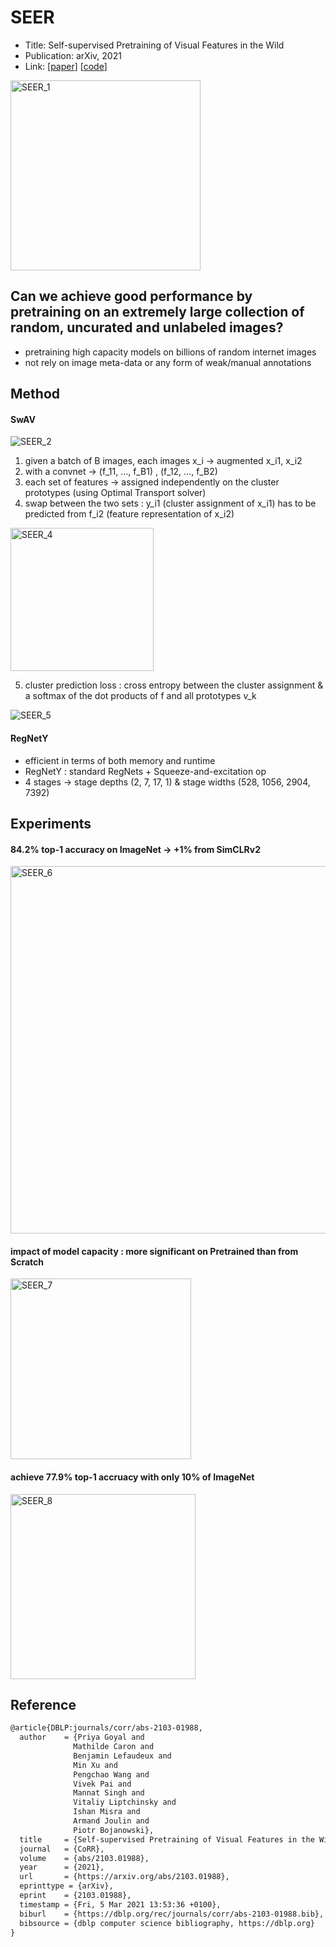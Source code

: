 # SEER
 
- Title: Self-supervised Pretraining of Visual Features in the Wild
- Publication: arXiv, 2021
- Link: [[paper](https://arxiv.org/abs/2103.01988)] [[code](https://github.com/facebookresearch/vissl)]

<img width="304" alt="SEER_1" src="https://github.com/Team-Ryu/awesome-self-supervised-learing/assets/90434136/ed306761-263e-4817-b184-72a93f6fc030">

## Can we achieve good performance by pretraining on an extremely large collection of random, uncurated and unlabeled images?
- pretraining high capacity models on billions of random internet images
- not rely on image meta-data or any form of weak/manual annotations

## Method
#### SwAV
![SEER_2](https://github.com/Team-Ryu/awesome-self-supervised-learing/assets/90434136/45e162ec-7cf7-4d9e-a218-3015aaef625a)

1. given a batch of B images, each images x_i → augmented x_i1, x_i2 
2. with a convnet → (f_11, …, f_B1) , (f_12, …, f_B2)
3. each set of features → assigned independently on the cluster prototypes (using Optimal Transport solver)
4. swap between the two sets : y_i1 (cluster assignment of x_i1) has to be predicted from f_i2 (feature representation of x_i2)
<img width="229" alt="SEER_4" src="https://github.com/Team-Ryu/awesome-self-supervised-learing/assets/90434136/273a9b2e-d057-4aee-b04b-1b99aacd20cc">

5. cluster prediction loss : cross entropy between the cluster assignment & a softmax of the dot products of f and all prototypes v_k

![SEER_5](https://github.com/Team-Ryu/awesome-self-supervised-learing/assets/90434136/5d17a890-36d5-4512-8830-2dd95a6afbb1)

#### RegNetY
- efficient in terms of both memory and runtime
- RegNetY : standard RegNets + Squeeze-and-excitation op
- 4 stages → stage depths (2, 7, 17, 1) & stage widths (528, 1056, 2904, 7392)

## Experiments
#### 84.2% top-1 accuracy on ImageNet → +1% from SimCLRv2
<img width="588" alt="SEER_6" src="https://github.com/Team-Ryu/awesome-self-supervised-learing/assets/90434136/594d3c1c-be10-4f6c-8043-4b88ae142684">

#### impact of model capacity : more significant on Pretrained than from Scratch
<img width="289" alt="SEER_7" src="https://github.com/Team-Ryu/awesome-self-supervised-learing/assets/90434136/c326d89e-1820-4660-8957-411fd5a27ab2">

#### achieve 77.9% top-1 accruacy with only 10% of ImageNet
<img width="296" alt="SEER_8" src="https://github.com/Team-Ryu/awesome-self-supervised-learing/assets/90434136/f0935ac6-14c6-42f5-9057-3a04951345d5">

## Reference
```tex
@article{DBLP:journals/corr/abs-2103-01988,
  author    = {Priya Goyal and
              Mathilde Caron and
              Benjamin Lefaudeux and
              Min Xu and
              Pengchao Wang and
              Vivek Pai and
              Mannat Singh and
              Vitaliy Liptchinsky and
              Ishan Misra and
              Armand Joulin and
              Piotr Bojanowski},
  title     = {Self-supervised Pretraining of Visual Features in the Wild},
  journal   = {CoRR},
  volume    = {abs/2103.01988},
  year      = {2021},
  url       = {https://arxiv.org/abs/2103.01988},
  eprinttype = {arXiv},
  eprint    = {2103.01988},
  timestamp = {Fri, 5 Mar 2021 13:53:36 +0100},
  biburl    = {https://dblp.org/rec/journals/corr/abs-2103-01988.bib},
  bibsource = {dblp computer science bibliography, https://dblp.org}
}
```
